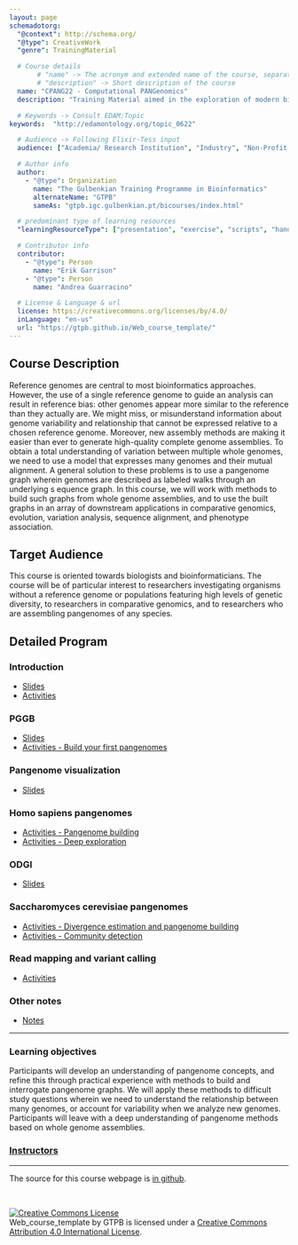 ```yaml
---
layout: page
schemadotorg:
  "@context": http://schema.org/
  "@type": CreativeWork
  "genre": TrainingMaterial

  # Course details
       # "name" -> The acronym and extended name of the course, separated by " - "
       # "description" -> Short description of the course
  name: "CPANG22 - Computational PANGenomics"
  description: "Training Material aimed in the exploration of modern bioinformatic tools that allow researchers to use pangenomes as their reference system when engaging in studies of organisms of all types."

  # Keywords -> Consult EDAM:Topic
keywords:  "http://edamontology.org/topic_0622"

  # Audience -> Following Elixir-Tess input
  audience: ["Academia/ Research Institution", "Industry", "Non-Profit Organisation", "Healthcare"]

  # Author info
  author:
    - "@type": Organization
      name: "The Gulbenkian Training Programme in Bioinformatics"
      alternateName: "GTPB"
      sameAs: "gtpb.igc.gulbenkian.pt/bicourses/index.html"

  # predominant type of learning resources
  "learningResourceType": ["presentation", "exercise", "scripts", "handout"]

  # Contributor info
  contributor:
    - "@type": Person
      name: "Erik Garrison"
    - "@type": Person
      name: "Andrea Guarracino"

  # License & Language & url
  license: https://creativecommons.org/licenses/by/4.0/
  inLanguage: "en-us"
  url: "https://gtpb.github.io/Web_course_template/"
---
```


## Course Description

Reference genomes are central to most bioinformatics approaches. However, the use of a single reference genome to guide an analysis can result in reference bias: other genomes appear more similar to the reference than they actually are. We might miss, or misunderstand information about genome variability and relationship that cannot be expressed relative to a chosen reference genome. Moreover, new assembly methods are making it easier than ever to generate high-quality complete genome assemblies. To obtain a total understanding of variation between multiple whole genomes, we need to use a model that expresses many genomes and their mutual alignment. A general solution to these problems is to use a pangenome graph wherein genomes are described as labeled walks through an underlying s equence graph. In this course, we will work with methods to build such graphs from whole genome assemblies, and to use the built graphs in an array of downstream applications in comparative genomics, evolution, variation analysis, sequence alignment, and phenotype association.

## Target Audience

This course is oriented towards biologists and bioinformaticians. The course will be of particular interest to researchers investigating organisms without a reference genome or populations featuring high levels of genetic diversity, to researchers in comparative genomics, and to researchers who are assembling pangenomes of any species.

## Detailed Program

### Introduction
- [Slides](assets/CPANG22%20-%20Day%201a%20-%20Introduction.pdf)
- [Activities](pages/Day%201a%20-%20Introduction.md)

### PGGB
- [Slides](assets/CPANG22%20-%20Day%201b%20-%20PGGB.pdf)
- [Activities - Build your first pangenomes](pages/Day%201b%20-%20PGGB.md)

### Pangenome visualization
- [Slides](assets/CPANG22%20-%20Day%202a%20-%20Pangenome%20visualization.pdf)

### Homo sapiens pangenomes
- [Activities - Pangenome building](pages/Day%202a%20-%20Homo%20sapiens%20pangenome%20graphs.md)
- [Activities - Deep exploration](pages/Day%203a%20-%20Pangenome%20(sub)graphs.md)

### ODGI
- [Slides](assets/CPANG22%20-%20Day%203a%20-%20ODGI.pdf)

### Saccharomyces cerevisiae pangenomes
- [Activities - Divergence estimation and pangenome building](pages/Day%203a%20-%20Saccharomyces%20cerevisiae%20pangenome%20graphs.md)
- [Activities - Community detection](pages/Day%204a%20-%20Saccharomyces%20cerevisiae%20pangenome%20graphs.md)

### Read mapping and variant calling
- [Activities](pages/Day%204b%20-%20Read%20mapping.md)

### Other notes
- [Notes](https://hackmd.io/@i-Mv45MZTMa2ZQH2rMAArQ/cpang22notes)


---

### Learning objectives
Participants will develop an understanding of pangenome concepts, and refine this through practical experience with methods to build and interrogate pangenome graphs.
We will apply these methods to difficult study questions wherein we need to understand the relationship between many genomes, or account for variability when we analyze new genomes.
Participants will leave with a deep understanding of pangenome methods based on whole genome assemblies.

### [Instructors](pages/instructors.md)

---

The source for this course webpage is [in github](https://github.com/GTPB/Web_course_template).

<br/>

<a rel="license" href="http://creativecommons.org/licenses/by/4.0/"><img alt="Creative Commons License" style="border-width:0" src="https://i.creativecommons.org/l/by/4.0/88x31.png" /></a><br /><span xmlns:dct="http://purl.org/dc/terms/" property="dct:title">Web_course_template</span> by <span xmlns:cc="http://creativecommons.org/ns#" property="cc:attributionName">GTPB</span> is licensed under a <a rel="license" href="http://creativecommons.org/licenses/by/4.0/">Creative Commons Attribution 4.0 International License</a>.
